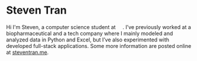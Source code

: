 <h1>Steven Tran</h1>

Hi I'm Steven, a computer science student at <img src="https://upload.wikimedia.org/wikipedia/commons/f/f5/Boston_University_seal.svg" height="15px"></img>. 
I’ve previously worked at a biopharmaceutical and a tech company where I mainly modeled and analyzed data in Python and Excel, but I’ve also experimented with developed full-stack applications.
Some more information are posted online at <a href="https://steventran.me/" target="_blank">steventran.me</a>.
